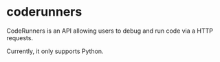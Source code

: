 # coderunners

CodeRunners is an API allowing users to debug and run code via a HTTP requests.

Currently, it only supports Python.
